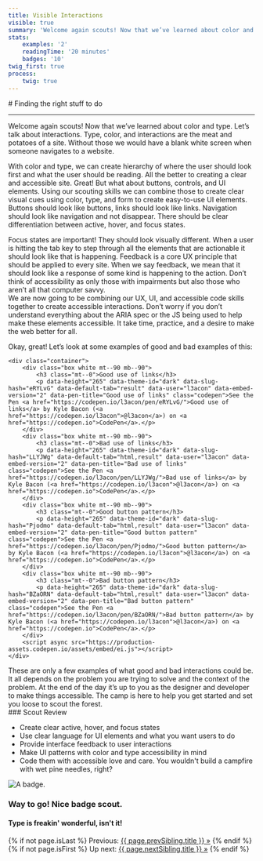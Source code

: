 ```yaml
---
title: Visible Interactions
visible: true
summary: 'Welcome again scouts! Now that we’ve learned about color and type. Let’s talk about interactions. Type, color, and interactions are the meat and potatoes of a site. Without those we would have a blank white screen when someone navigates to a website.'
stats:
    examples: '2'
    readingTime: '20 minutes'
    badges: '10'
twig_first: true
process:
    twig: true
---
```

<section>
<div class="container--content" markdown="1">
# Finding the right stuff to do

---

Welcome again scouts! Now that we’ve learned about color and type. Let’s talk about interactions. Type, color, and interactions are the meat and potatoes of a site. Without those we would have a blank white screen when someone navigates to a website.

With color and type, we can create hierarchy of where the user should look first and what the user should be reading. All the better to creating a clear and accessible site. Great! But what about buttons, controls, and UI elements. Using our scouting skills we can combine those to create clear visual cues using color, type, and form to create easy-to-use UI elements.  Buttons should look like buttons, links should look like links. Navigation should look like navigation and not disappear. There should be clear differentiation between active, hover, and focus states.
</div>
</section>

<section>
<div class="container--content section--marg">
<div class="box purple stripe" markdown="1">
Focus states are important! They should look visually different. When a user is hitting the tab key to step through all the elements that are actionable it should look like that is happening. Feedback is a core UX principle that should be applied to every site. When we say feedback, we mean that it should look like a response of some kind is happening to the action. Don’t think of accessibility as only those with impairments but also those who aren’t all that computer savvy.
</div>
</div>
</section>

<section>
<div class="container--content" markdown="1">
We are now going to be combining our UX, UI, and accessible code skills together to create accessible interactions. Don’t worry if you don’t understand everything about the ARIA spec or the JS being used to help make these elements accessible. It take time, practice, and a desire to make the web better for all.
</div>
    <div class="container--content">
        <p>Okay, great! Let’s look at some examples of good and bad examples of this:</p>
    </div>

    <div class="container">
        <div class="box white mt--90 mb--90">
            <h3 class="mt--0">Good use of links</h3>
            <p data-height="265" data-theme-id="dark" data-slug-hash="eRYLvG" data-default-tab="result" data-user="l3acon" data-embed-version="2" data-pen-title="Good use of links" class="codepen">See the Pen <a href="https://codepen.io/l3acon/pen/eRYLvG/">Good use of links</a> by Kyle Bacon (<a href="https://codepen.io/l3acon">@l3acon</a>) on <a href="https://codepen.io">CodePen</a>.</p>
        </div>
        <div class="box white mt--90 mb--90">
            <h3 class="mt--0">Bad use of links</h3>
            <p data-height="265" data-theme-id="dark" data-slug-hash="LLYJWg" data-default-tab="html,result" data-user="l3acon" data-embed-version="2" data-pen-title="Bad use of links" class="codepen">See the Pen <a href="https://codepen.io/l3acon/pen/LLYJWg/">Bad use of links</a> by Kyle Bacon (<a href="https://codepen.io/l3acon">@l3acon</a>) on <a href="https://codepen.io">CodePen</a>.</p>
        </div>
        <div class="box white mt--90 mb--90">
            <h3 class="mt--0">Good button pattern</h3>
            <p data-height="265" data-theme-id="dark" data-slug-hash="Pjodmo" data-default-tab="html,result" data-user="l3acon" data-embed-version="2" data-pen-title="Good button pattern" class="codepen">See the Pen <a href="https://codepen.io/l3acon/pen/Pjodmo/">Good button pattern</a> by Kyle Bacon (<a href="https://codepen.io/l3acon">@l3acon</a>) on <a href="https://codepen.io">CodePen</a>.</p>
        </div>
        <div class="box white mt--90 mb--90">
            <h3 class="mt--0">Bad button pattern</h3>
            <p data-height="265" data-theme-id="dark" data-slug-hash="BZaORN" data-default-tab="html,result" data-user="l3acon" data-embed-version="2" data-pen-title="Bad button pattern" class="codepen">See the Pen <a href="https://codepen.io/l3acon/pen/BZaORN/">Bad button pattern</a> by Kyle Bacon (<a href="https://codepen.io/l3acon">@l3acon</a>) on <a href="https://codepen.io">CodePen</a>.</p>
        </div>
        <script async src="https://production-assets.codepen.io/assets/embed/ei.js"></script>
    </div>
</section>

<section>
<div class="container--content" markdown="1">
These are only a few examples of what good and bad interactions could be. It all depends on the problem you are trying to solve and the context of the problem. At the end of the day it’s up to you as the designer and developer to make things accessible. The camp is here to help you get started and set you loose to scout the forest.
</div>
</section>

<section>
<div class="container--content" markdown="1">
### Scout Review

* Create clear active, hover, and focus states
* Use clear language for UI elements and what you want users to do
* Provide interface feedback to user interactions
* Make UI patterns with color and type accessibility in mind
* Code them with accessible love and care. You wouldn't build a campfire with wet pine needles, right?
</div>
</section>

<section class="section--badge-cta section--badge-cta__blue mt--60">
    <div class="container">
        <div class="flex-grid--gutters">
            <div class="col--width__four">
                <div class="badge--box">
                    <img class="img--badge badge--dispatch" alt="A badge." src="/user/pages/06.badge/visible-interactions/interactive.png" data-section="interaction" data-badge="visibleInteractions">
                </div>
            </div>
            <div class="col--width__eight">
                <h3>Way to go! Nice badge scout.</h3>
                <h4>Type is freakin' wonderful, isn't it!</h4>
                {% if not page.isLast %}
                    <span>Previous: </span><a href="{{ page.prevSibling.url }}">{{ page.prevSibling.title }} &raquo;</a>
                {% endif %}
                {% if not page.isFirst %}
                    <span>Up next: </span><a href="{{ page.nextSibling.url }}">{{ page.nextSibling.title }} &raquo;</a>
                {% endif %}
            </div>
        </div>
    </div>
</section>
